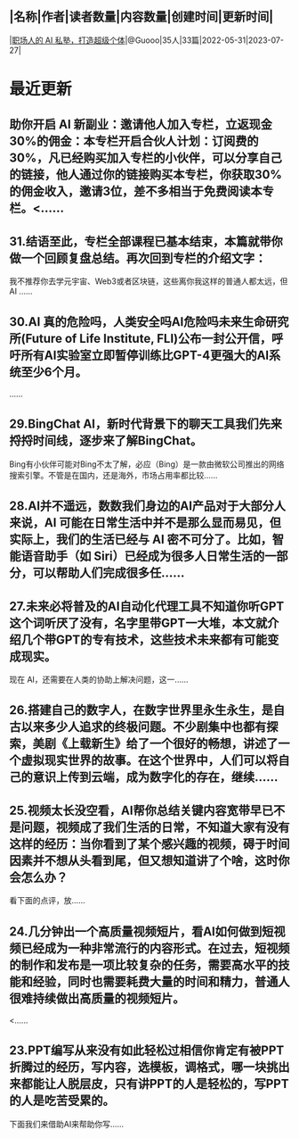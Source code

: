 |名称|作者|读者数量|内容数量|创建时间|更新时间|
---
|[职场人的 AI 私塾，打造超级个体](https://xiaobot.net/p/daydayup?refer=0b133df9-27dc-423b-8101-639049001c13)|@Guooo|35人|33篇|2022-05-31|2023-07-27|

# 最近更新
## 助你开启 AI 新副业：邀请他人加入专栏，立返现金30%的佣金：本专栏开启合伙人计划：订阅费的 30%，凡已经购买加入专栏的小伙伴，可以分享自己的链接，他人通过你的链接购买本专栏，你获取30%的佣金收入，邀请3位，差不多相当于免费阅读本专栏。<......
## 31.结语至此，专栏全部课程已基本结束，本篇就带你做一个回顾复盘总结。再次回到专栏的介绍文字：

我不推荐你去学元宇宙、Web3或者区块链，这些离你我这样的普通人都太远，但 AI ......
## 30.AI 真的危险吗，人类安全吗AI危险吗未来生命研究所(Future of Life Institute, FLI)公布一封公开信，呼吁所有AI实验室立即暂停训练比GPT-4更强大的AI系统至少6个月。

......
## 29.BingChat AI，新时代背景下的聊天工具我们先来捋捋时间线，逐步来了解BingChat。
Bing有小伙伴可能对Bing不太了解，必应（Bing）是一款由微软公司推出的网络搜索引擎。不管是在国内，还是海外，市场占用率都比较......
## 28.AI并不遥远，数数我们身边的AI产品对于大部分人来说，AI 可能在日常生活中并不是那么显而易见，但实际上，我们的生活已经与 AI 密不可分了。比如，智能语音助手（如 Siri）已经成为很多人日常生活的一部分，可以帮助人们完成很多任......
## 27.未来必将普及的AI自动化代理工具不知道你听GPT这个词听厌了没有，名字里带GPT一大堆，本文就介绍几个带GPT的专有技术，这些技术未来都有可能变成现实。

现在 AI，还需要在人类的协助上解决问题，这一......
## 26.搭建自己的数字人，在数字世界里永生永生，是自古以来多少人追求的终极问题。不少剧集中也都有探索，美剧《上载新生》给了一个很好的畅想，讲述了一个虚拟现实世界的故事。在这个世界中，人们可以将自己的意识上传到云端，成为数字化的存在，继续......
## 25.视频太长没空看，AI帮你总结关键内容宽带早已不是问题，视频成了我们生活的日常，不知道大家有没有这样的经历：当你看到了某个感兴趣的视频，碍于时间因素并不想从头看到尾，但又想知道讲了个啥，这时你会怎么办？
看下面的点评，放......
## 24.几分钟出一个高质量视频短片，看AI如何做到短视频已经成为一种非常流行的内容形式。在过去，短视频的制作和发布是一项比较复杂的任务，需要高水平的技能和经验，同时也需要耗费大量的时间和精力，普通人很难持续做出高质量的视频短片。
<......
## 23.PPT编写从来没有如此轻松过相信你肯定有被PPT折腾过的经历，写内容，选模板，调格式，哪一块挑出来都能让人脱层皮，只有讲PPT的人是轻松的，写PPT的人是吃苦受累的。

下面我们来借助AI来帮助你写......

